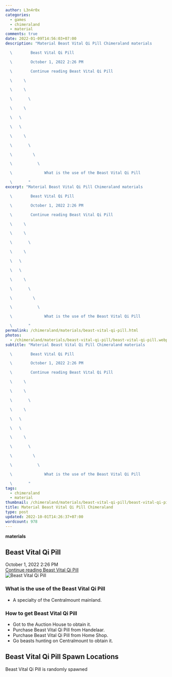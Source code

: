 ```yaml
---
author: L3n4r0x
categories:
  - games
  - chimeraland
  - material
comments: true
date: 2022-01-09T14:56:03+07:00
description: "Material Beast Vital Qi Pill Chimeraland materials

  \        Beast Vital Qi Pill

  \        October 1, 2022 2:26 PM

  \        Continue reading Beast Vital Qi Pill

  \     \ 

  \     \ 

  \       \ 

  \     \ 

  \   \ 

  \   \ 

  \     \ 

  \       \ 

  \         \ 

  \           \ 

  \              What is the use of the Beast Vital Qi Pill

  \       "
excerpt: "Material Beast Vital Qi Pill Chimeraland materials

  \        Beast Vital Qi Pill

  \        October 1, 2022 2:26 PM

  \        Continue reading Beast Vital Qi Pill

  \     \ 

  \     \ 

  \       \ 

  \     \ 

  \   \ 

  \   \ 

  \     \ 

  \       \ 

  \         \ 

  \           \ 

  \              What is the use of the Beast Vital Qi Pill

  \       "
permalink: /chimeraland/materials/beast-vital-qi-pill.html
photos:
  - /chimeraland/materials/beast-vital-qi-pill/beast-vital-qi-pill.webp
subtitle: "Material Beast Vital Qi Pill Chimeraland materials

  \        Beast Vital Qi Pill

  \        October 1, 2022 2:26 PM

  \        Continue reading Beast Vital Qi Pill

  \     \ 

  \     \ 

  \       \ 

  \     \ 

  \   \ 

  \   \ 

  \     \ 

  \       \ 

  \         \ 

  \           \ 

  \              What is the use of the Beast Vital Qi Pill

  \       "
tags:
  - chimeraland
  - material
thumbnail: /chimeraland/materials/beast-vital-qi-pill/beast-vital-qi-pill.webp
title: Material Beast Vital Qi Pill Chimeraland
type: post
updated: 2022-10-01T14:26:37+07:00
wordcount: 978
---
```


<link
  rel="stylesheet"
  href="https://rawcdn.githack.com/dimaslanjaka/Web-Manajemen/870a349/css/bootstrap-5-3-0-alpha3-wrapper.css"
/>
<section id="bootstrap-wrapper">
  <div data-bs-theme="dark">
    <div
      class="row g-0 border rounded overflow-hidden flex-md-row mb-4 shadow-sm position-relative bg-dark text-light"
    >
      <div class="col p-4 d-flex flex-column position-static">
        <strong class="d-inline-block mb-2 text-success">materials</strong>
        <h2 class="mb-0">Beast Vital Qi Pill</h2>
        <div class="mb-1 text-muted">October 1, 2022 2:26 PM</div>
        <a
          href="/chimeraland/materials/beast-vital-qi-pill.html"
          class="stretched-link d-none text-primary"
          >Continue reading Beast Vital Qi Pill</a
        >
      </div>
      <div class="col-auto d-none d-md-block d-lg-block">
        <img
          src="https://www.webmanajemen.com/chimeraland/materials/beast-vital-qi-pill/beast-vital-qi-pill.webp"
          alt="Beast Vital Qi Pill"
        />
      </div>
    </div>
    <div class="row">
      <div class="col-lg-6 col-12 mb-2">
        <div class="card">
          <div class="card-body">
            <h3 class="card-title">
              What is the use of the Beast Vital Qi Pill
            </h3>
            <div class="card-text">
              <ul>
                <li>A specialty of the Centralmount mainland.</li>
              </ul>
            </div>
          </div>
        </div>
      </div>
      <div class="col-lg-6 col-12 mb-2">
        <div class="card">
          <div class="card-body">
            <h3 class="card-title">How to get Beast Vital Qi Pill</h3>
            <div class="card-text">
              <ul>
                <li>Got to the Auction House to obtain it.</li>
                <li>Purchase Beast Vital Qi Pill from Handelaar.</li>
                <li>Purchase Beast Vital Qi Pill from Home Shop.</li>
                <li>Go beasts hunting on Centralmount to obtain it.</li>
              </ul>
            </div>
          </div>
        </div>
      </div>
      <div class="col-12 mb-2">
        <h2>Beast Vital Qi Pill Spawn Locations</h2>
        <p>Beast Vital Qi Pill is randomly spawned</p>
      </div>
    </div>
  </div>
</section>